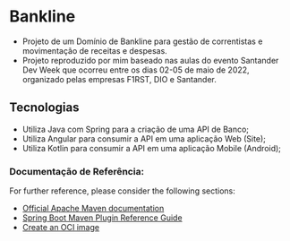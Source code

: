 # Bankline

* Projeto de um Domínio de Bankline para gestão de correntistas e movimentação de receitas e despesas.
* Projeto reproduzido por mim baseado nas aulas do evento Santander Dev Week que ocorreu entre os dias 02-05 de maio de 2022, organizado pelas empresas F1RST, DIO e Santander.

## Tecnologias

* Utiliza Java com Spring para a criação de uma API de Banco;
* Utiliza Angular para consumir a API em uma aplicação Web (Site);
* Utiliza Kotlin para consumir a API em uma aplicação Mobile (Android);

### Documentação de Referência:
For further reference, please consider the following sections:

* [Official Apache Maven documentation](https://maven.apache.org/guides/index.html)
* [Spring Boot Maven Plugin Reference Guide](https://docs.spring.io/spring-boot/docs/2.6.7/maven-plugin/reference/html/)
* [Create an OCI image](https://docs.spring.io/spring-boot/docs/2.6.7/maven-plugin/reference/html/#build-image)


